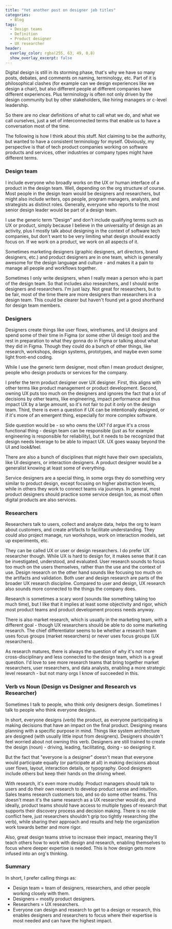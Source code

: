 ```yaml
---
title: "Yet another post on designer job titles"
categories:
  - Blog
tags:
  - Design teams
  - Definition
  - Product designer
  - UX researcher
header:
  overlay_color: rgba(255, 63, 49, 0.8)
  show_overlay_excerpt: false
---
```


Digital design is still in its storming phase, that's why we have so many posts, debates, and comments on naming, terminology, etc. Part of it is philosophical clashes (for example can we design experiences like we design a chair), but also different people at different companies have different experiences. Plus terminology is often not only driven by the design community but by other stakeholders, like hiring managers or c-level leadership.

So there are no clear definitions of what to call what we do, and what we call ourselves, just a set of interconnected terms that enable us to have a conversation most of the time.

The following is how I think about this stuff. Not claiming to be the authority, but wanted to have a consistent terminology for myself. Obviously, my perspective is that of tech product companies working on software products and services, other industries or company types might have different terms.

### Design team

I include everyone who broadly works on the UX or human interface of a product in the design team. Well, depending on the org structure of course. Most people in the design team would be designers and researchers, but might also include writers, ops people, program managers, analysts, and strategists as distinct roles. Generally, everyone who reports to the most senior design leader would be part of a design team.

I use the generic term "Design" and don't include qualifying terms such as UX or product, simply because I believe in the universality of design as an activity, plus I mostly talk about designing in the context of software tech companies, but don't want to be very limiting what design should exactly focus on. If we work on a product, we work on all aspects of it. 

Sometimes marketing designers (graphic designers, art directors, brand designers, etc.) and product designers are in one team, which is generally awesome for the design language and culture - and makes it a pain to manage all people and workflows together.

Sometimes I only write designers, when I really mean a person who is part of the design team. So that includes also researchers, and I should write designers and researchers. I'm just lazy. Not great for researchers, but to be fair, most of the time there are more designers than researchers in a design team. This could be clearer but haven't found yet a good shorthand for design team members.

### Designers

Designers create things like user flows, wireframes, and UI designs and spend some of their time in Figma (or some other UI design tool) and the rest in preparation to what they gonna do in Figma or talking about what they did in Figma. Though they could do a bunch of other things, like research, workshops, design systems, prototypes, and maybe even some light front-end coding.

While I use the generic term designer, most often I mean product designer, people who design products or services for the company.

I prefer the term product designer over UX designer. First, this aligns with other terms like product management or product development. Second, owning UX puts too much on the designers and ignores the fact that a lot of decisions by other teams, like engineering, impact performance and thus impact UX by a large amount, so it's not fair to put it only on the design team. Third, there is even a question if UX can be intentionally designed, or if it's more of an emergent thing, especially for more complex software.

Side question would be - so who owns the UX? I'd argue it's a cross functional thing - design team can be responsible (just as for example engineering is responsible for reliability), but it needs to be recognized that design needs leverage to be able to impact UX. UX goes waaay beyond the UI and look&feel.

There are also a bunch of disciplines that might have their own specialists, like UI designers, or interaction designers. A product designer would be a generalist knowing at least some of everything.

Service designers are a special thing, in some orgs they do something very similar to product design, except focusing on higher abstraction levels, while in others they work to connect teams via journeys. In general, most product designers should practice some service design too, as most often digital products are also services.

### Researchers

Researchers talk to users, collect and analyze data, helps the org to learn about customers, and create artifacts to facilitate understanding. They could also project manage, run workshops, work on interaction models, set up experiments, etc.

They can be called UX or user or design researchers. I do prefer UX researcher though. While UX is hard to design for, it makes sense that it can be investigated, understood, and evaluated. User research sounds to focus too much on the users themselves, rather than the use and the context of use. Design research on the other hand sounds like focusing too much on the artifacts and validation. Both user and design research are parts of the broader UX research discipline. Compared to user and design, UX research also sounds more connected to the things the company does.

Research is sometimes a scary word (sounds like something taking too much time), but I like that it implies at least some objectivity and rigor, which most product teams and product development process needs anyway.

There is also market research, which is usually in the marketing team, with a different goal - though UX researchers should be able to do some marketing research. The chief differentiator seems to be whether a research team uses focus groups (market researchers) or never uses focus groups (UX researchers).

As research matures, there is always the question of why it's not more cross-disciplinary and less connected to the design team, which is a great question. I'd love to see more research teams that bring together market researchers, user researchers, and data analysts, enabling a more strategic level research - but not many orgs I know of succeeded in this.

### Verb vs Noun (Design vs Designer and Research vs Researcher)

Sometimes I talk to people, who think only designers design. Sometimes I talk to people who think everyone designs. 

In short, everyone designs (verb) the product, as everyone participating is making decisions that have an impact on the final product. Designing means planning with a specific purpose in mind. Things like system architecture are designed (with usually little input from designers). Designers shouldn't feel worried about not owning this verb. Designers are still trained to create the design (noun) - driving, leading, facilitating, doing - so designing it. 

But the fact that "everyone is a designer" doesn't mean that everyone would participate equally (or participate at all) in making decisions about user flows, layout, interaction details, or typography. Good designers include others but keep their hands on the driving wheel.

With research, it's even more muddy. Product managers should talk to users and do their own research to develop product sense and intuition. Sales teams research customers too, and so do some other teams. This doesn't mean it's the same research as a UX researcher would do, and ideally, product teams should have access to multiple types of research that supports their discovery process and decision making. There is no role conflict here, just researchers shouldn't grip too tightly researching (the verb), while sharing their approach and results and help the organization work towards better and more rigor.

Also, great design teams strive to increase their impact, meaning they'll teach others how to work with design and research, enabling themselves to focus where deeper expertise is needed. This is how design gets more infused into an org's thinking.

### Summary

In short, I prefer calling things as:
- Design team = team of designers, researchers, and other people working closely with them.
- Designers = mostly product designers.
- Researchers = UX researchers.
- Everyone can design and research to get to a design or research, this enables designers and researchers to focus where their expertise is most needed and can have the highest impact.